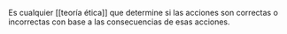 Es cualquier [[teoría ética]] que determine si las acciones son correctas o incorrectas con base a las consecuencias de esas acciones.